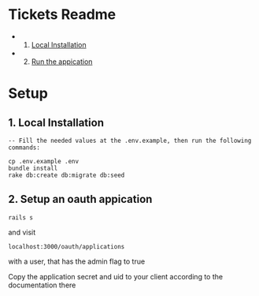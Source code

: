 # Tickets Readme

<!-- vscode-markdown-toc -->

- 1. [ Local Installation](#LocalInstallation)
- 2. [ Run the appication](#Runappication)

# Setup

## 1. <a name='LocalInstallation'></a> Local Installation

```
-- Fill the needed values at the .env.example, then run the following commands:

cp .env.example .env
bundle install
rake db:create db:migrate db:seed
```

## 2. <a name='Runappication'></a> Setup an oauth appication

```
rails s
```

and visit

```
localhost:3000/oauth/applications
```

with a user, that has the admin flag to true

Copy the application secret and uid to your client according to the documentation there

